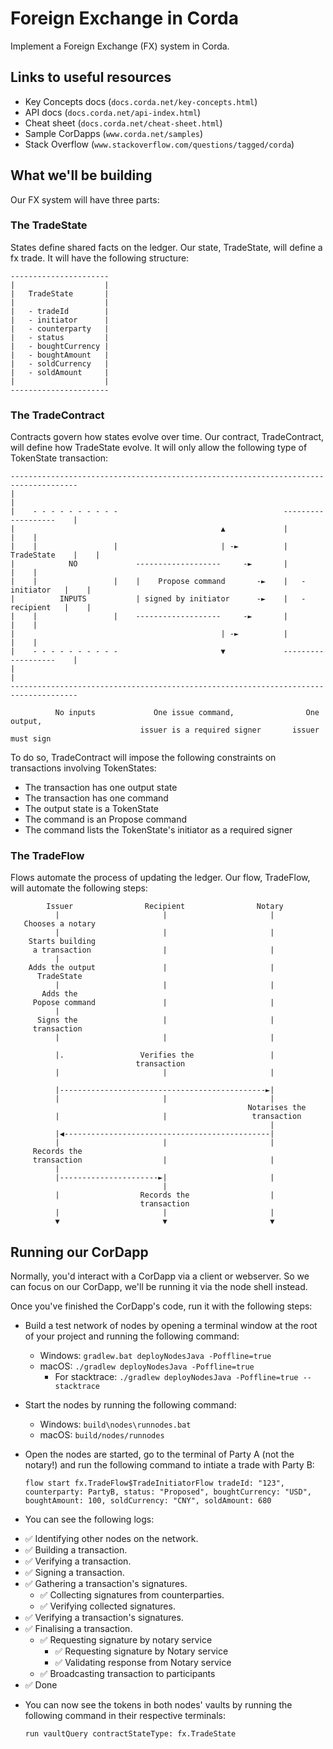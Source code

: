 # Foreign Exchange in Corda
Implement a Foreign Exchange (FX) system in Corda.

## Links to useful resources

* Key Concepts docs (`docs.corda.net/key-concepts.html`)
* API docs (`docs.corda.net/api-index.html`)
* Cheat sheet (`docs.corda.net/cheat-sheet.html`)
* Sample CorDapps (`www.corda.net/samples`)
* Stack Overflow (`www.stackoverflow.com/questions/tagged/corda`)

## What we'll be building

Our FX system will have three parts:

### The TradeState

States define shared facts on the ledger. Our state, TradeState, will define a
fx trade. It will have the following structure:

    ----------------------
    |                    |
    |   TradeState       |
    |                    |
    |   - tradeId        |
    |   - initiator      |
    |   - counterparty   |
    |   - status         |
    |   - boughtCurrency |
    |   - boughtAmount   |
    |   - soldCurrency   | 
    |   - soldAmount     |
    |                    |
    ----------------------

### The TradeContract

Contracts govern how states evolve over time. Our contract, TradeContract,
will define how TradeState evolve. It will only allow the following type of
TokenState transaction:

    -------------------------------------------------------------------------------------
    |                                                                                   |
    |    - - - - - - - - - -                                     -------------------    |
    |                                              ▲             |                 |    |
    |    |                 |                       | -►          |   TradeState    |    |
    |            NO             -------------------     -►       |                 |    |
    |    |                 |    |    Propose command       -►    |   - initiator   |    |
    |          INPUTS           | signed by initiator      -►    |   - recipient   |    |
    |    |                 |    -------------------     -►       |                 |    |
    |                                              | -►          |                 |    |
    |    - - - - - - - - - -                       ▼             -------------------    |
    |                                                                                   |
    -------------------------------------------------------------------------------------

              No inputs             One issue command,                One output,
                                 issuer is a required signer       issuer must sign

To do so, TradeContract will impose the following constraints on transactions
involving TokenStates:

* The transaction has one output state
* The transaction has one command
* The output state is a TokenState
* The command is an Propose command
* The command lists the TokenState's initiator as a required signer

### The TradeFlow

Flows automate the process of updating the ledger. Our flow, TradeFlow, will
automate the following steps:

            Issuer                Recipient                Notary
              |                       |                       |
       Chooses a notary
              |                       |                       |
        Starts building
         a transaction                |                       |
              |
        Adds the output               |                       |
          TradeState
              |                       |                       |
           Adds the
         Popose command               |                       |
              |
          Signs the                   |                       |
         transaction                  
              |                       |                       |
              
              |.                 Verifies the                 |
                                transaction                  
              |                       |                       |
              
              |----------------------------------------------►|
              |                       |                       |
                                                         Notarises the
              |                       |                   transaction
                                                              |
              |◀----------------------------------------------|
              |                       |                       |
         Records the
         transaction                  |                       |
              |
              |----------------------►|                       |
                                      |
              |                  Records the                  |
                                 transaction
              |                       |                       |
              ▼                       ▼                       ▼

## Running our CorDapp

Normally, you'd interact with a CorDapp via a client or webserver. So we can
focus on our CorDapp, we'll be running it via the node shell instead.

Once you've finished the CorDapp's code, run it with the following steps:

* Build a test network of nodes by opening a terminal window at the root of
  your project and running the following command:

    * Windows:   `gradlew.bat deployNodesJava -Poffline=true`
    * macOS:     `./gradlew deployNodesJava -Poffline=true`
      * For stacktrace: `./gradlew deployNodesJava -Poffline=true --stacktrace`

* Start the nodes by running the following command:

    * Windows:   `build\nodes\runnodes.bat`
    * macOS:     `build/nodes/runnodes`

* Open the nodes are started, go to the terminal of Party A (not the notary!)
  and run the following command to intiate a trade with Party B:

    `flow start fx.TradeFlow$TradeInitiatorFlow tradeId: "123", counterparty: PartyB, status: "Proposed", boughtCurrency: "USD", boughtAmount: 100, soldCurrency: "CNY", soldAmount: 680`
    
* You can see the following logs:

- ✅   Identifying other nodes on the network.
- ✅   Building a transaction.
- ✅   Verifying a transaction.
- ✅   Signing a transaction.
- ✅   Gathering a transaction's signatures.
    - ✅   Collecting signatures from counterparties.
    - ✅   Verifying collected signatures.
- ✅   Verifying a transaction's signatures.
- ✅   Finalising a transaction.
    - ✅   Requesting signature by notary service
        - ✅   Requesting signature by Notary service
        - ✅   Validating response from Notary service
    - ✅   Broadcasting transaction to participants
- ✅   Done

* You can now see the tokens in both nodes' vaults by running the following
  command in their respective terminals:

    `run vaultQuery contractStateType: fx.TradeState`
